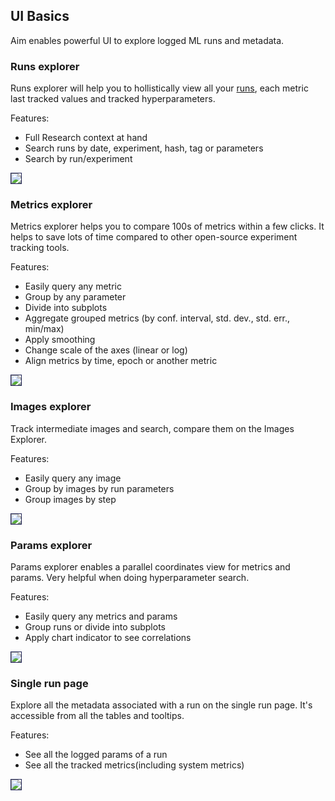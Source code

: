 ## UI Basics

Aim enables powerful UI to explore logged ML runs and metadata.

### Runs explorer
Runs explorer will help you to hollistically view all your [runs](../../concepts/SDK_basics.html#create-a-run), each metric last tracked values and tracked hyperparameters.

Features:
- Full Research context at hand
- Search runs by date, experiment, hash, tag or parameters
- Search by run/experiment

<img style="border: 1px solid #1d2253" src="../../_static/images/ui_basics/runs.png" />

### Metrics explorer
Metrics explorer helps you to compare 100s of metrics within a few clicks.
It helps to save lots of time compared to other open-source experiment tracking tools.

Features:
- Easily query any metric
- Group by any parameter
- Divide into subplots
- Aggregate grouped metrics (by conf. interval, std. dev., std. err., min/max)
- Apply smoothing
- Change scale of the axes (linear or log)
- Align metrics by time, epoch or another metric

<img style="border: 1px solid #1d2253" src="../../_static/images/ui_basics/metrics.png" />

### Images explorer
Track intermediate images and search, compare them on the Images Explorer.

Features:
- Easily query any image
- Group by images by run parameters
- Group images by step

<img style="border: 1px solid #1d2253" src="../../_static/images/ui_basics/images.png" />

### Params explorer
Params explorer enables a parallel coordinates view for metrics and params. Very helpful when doing hyperparameter search.

Features:
- Easily query any metrics and params
- Group runs or divide into subplots
- Apply chart indicator to see correlations

<img style="border: 1px solid #1d2253" src="../../_static/images/ui_basics/params.png" />

### Single run page
Explore all the metadata associated with a run on the single run page.
It's accessible from all the tables and tooltips.

Features:
- See all the logged params of a run
- See all the tracked metrics(including system metrics)

<img style="border: 1px solid #1d2253" src="../../_static/images/ui_basics/single_run.png" />
